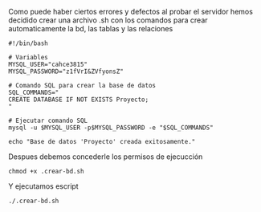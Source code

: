 Como puede haber ciertos errores y defectos al probar el servidor hemos decidido crear una archivo .sh con los comandos para crear automaticamente la bd, las tablas y las relaciones 
```
#!/bin/bash

# Variables
MYSQL_USER="cahce3815"
MYSQL_PASSWORD="z1fVrI&ZVfyonsZ"

# Comando SQL para crear la base de datos
SQL_COMMANDS="
CREATE DATABASE IF NOT EXISTS Proyecto;
"

# Ejecutar comando SQL
mysql -u $MYSQL_USER -p$MYSQL_PASSWORD -e "$SQL_COMMANDS"

echo "Base de datos 'Proyecto' creada exitosamente."

```

Despues debemos concederle los permisos de ejecucción 
```
chmod +x .crear-bd.sh
```
Y ejecutamos escript
```
./.crear-bd.sh
```
